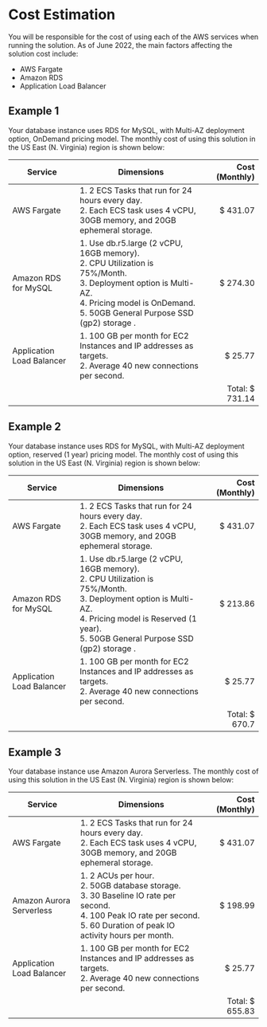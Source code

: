 # Cost Estimation

You will be responsible for the cost of using each of the AWS services when running the solution. As of June 2022, the main factors affecting the solution cost include:

- AWS Fargate
- Amazon RDS
- Application Load Balancer
## Example 1

Your database instance uses RDS for MySQL, with Multi-AZ deployment option, OnDemand pricing model. The monthly cost of using this solution in the US East (N. Virginia) region is shown below:

| Service | Dimensions | Cost (Monthly) |
| ------- | --- | ---: |
| AWS Fargate | 1. 2 ECS Tasks that run for 24 hours every day. </br> 2. Each ECS task uses 4 vCPU, 30GB memory, and 20GB ephemeral storage. | $ 431.07 |
| Amazon RDS for MySQL | 1. Use db.r5.large (2 vCPU, 16GB memory). </br> 2. CPU Utilization is 75%/Month. </br> 3. Deployment option is Multi-AZ. </br> 4. Pricing model is OnDemand. </br> 5. 50GB General Purpose SSD (gp2) storage . | $ 274.30 |
| Application Load Balancer | 1. 100 GB per month for EC2 Instances and IP addresses as targets. </br> 2. Average 40 new connections per second. | $ 25.77 |
| | | Total: $ 731.14|


## Example 2

Your database instance uses RDS for MySQL, with Multi-AZ deployment option, reserved (1 year) pricing model. The monthly cost of using this solution in the US East (N. Virginia) region is shown below:

| Service | Dimensions | Cost (Monthly) |
| ------- | --- | ---: |
| AWS Fargate | 1. 2 ECS Tasks that run for 24 hours every day. </br> 2. Each ECS task uses 4 vCPU, 30GB memory, and 20GB ephemeral storage. | $ 431.07 |
| Amazon RDS for MySQL | 1. Use db.r5.large (2 vCPU, 16GB memory). </br> 2. CPU Utilization is 75%/Month. </br> 3. Deployment option is Multi-AZ. </br> 4. Pricing model is Reserved (1 year). </br> 5. 50GB General Purpose SSD (gp2) storage . | $ 213.86 |
| Application Load Balancer | 1. 100 GB per month for EC2 Instances and IP addresses as targets. </br> 2. Average 40 new connections per second. | $ 25.77 |
| | | Total: $ 670.7 |


## Example 3

Your database instance use Amazon Aurora Serverless. The monthly cost of using this solution in the US East (N. Virginia) region is shown below:

| Service | Dimensions | Cost (Monthly) |
| ------- | --- | ---: |
| AWS Fargate | 1. 2 ECS Tasks that run for 24 hours every day. </br> 2. Each ECS task uses 4 vCPU, 30GB memory, and 20GB ephemeral storage. | $ 431.07 |
| Amazon Aurora Serverless | 1. 2 ACUs per hour. </br> 2. 50GB database storage. </br> 3. 30 Baseline IO rate per second. </br> 4. 100 Peak IO rate per second. </br> 5. 60 Duration of peak IO activity hours per month. | $ 198.99 |
| Application Load Balancer | 1. 100 GB per month for EC2 Instances and IP addresses as targets. </br> 2. Average 40 new connections per second. | $ 25.77 |
| | | Total: $ 655.83|

